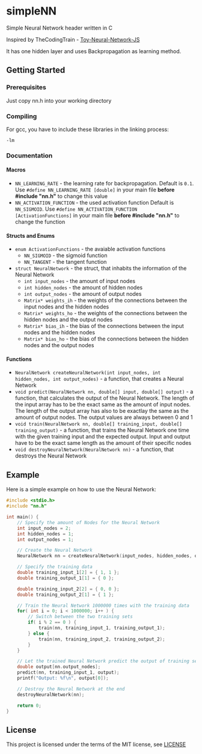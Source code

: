 # simpleNN
Simple Neural Network header written in C

Inspired by TheCodingTrain - [Toy-Neural-Network-JS](https://github.com/CodingTrain/Toy-Neural-Network-JS)

It has one hidden layer and uses Backpropagation as learning method.

## Getting Started
### Prerequisites
Just copy nn.h into your working directory 

### Compiling
For gcc, you have to include these libraries in the linking process:
```
-lm
```

### Documentation
#### Macros
* `NN_LEARNING_RATE` - the learning rate for backpropagation. Default is `0.1`. Use `#define NN_LEARNING_RATE [double]` in your main file **before #include "nn.h"** to change this value
* `NN_ACTIVATION_FUNCTION` - the used activation function Default is `NN_SIGMOID`. Use `#define NN_ACTIVATION_FUNCTION [ActivationFunctions]` in your main file **before #include "nn.h"** to change the function

#### Structs and Enums
* `enum ActivationFunctions` - the avaiable activation functions
    * `NN_SIGMOID` - the sigmoid function
    * `NN_TANGENT` - the tangent function
* `struct NeuralNetwork` - the struct, that inhabits the information of the Neural Network
    * `int input_nodes` - the amount of input nodes
    * `int hidden_nodes` - the amount of hidden nodes
    * `int output_nodes` - the amount of output nodes
    * `Matrix* weights_ih` - the weights of the connections between the input nodes and the hidden nodes
    * `Matrix* weights_ho` - the weights of the connections between the hidden nodes and the output nodes
    * `Matrix* bias_ih` - the bias of the connections between the input nodes and the hidden nodes
    * `Matrix* bias_ho` - the bias of the connections between the hidden nodes and the output nodes

#### Functions
* `NeuralNetwork createNeuralNetwork(int input_nodes, int hidden_nodes, int output_nodes)` - a function, that creates a Neural Network
* `void predict(NeuralNetwork nn, double[] input, double[] output)` - a function, that calculates the output of the Neural Network. The length of the input array has to be the exact same as the amount of input nodes. The length of the output array has also to be exactlay the same as the amount of output nodes. The output values are always between 0 and 1
* `void train(NeuralNetwork nn, double[] training_input, double[] training_output)` - a function, that trains the Neural Network one time with the given training input and the expected output. Input and output have to be the exact same length as the amount of their specific nodes
* `void destroyNeuralNetwork(NeuralNetwork nn)` - a function, that destroys the Neural Network

## Example
Here is a simple example on how to use the Neural Network:

``` c
#include <stdio.h>
#include "nn.h"

int main() {
    // Specify the amount of Nodes for the Neural Network
    int input_nodes = 2;
    int hidden_nodes = 1;
    int output_nodes = 1;

    // Create the Neural Network
    NeuralNetwork nn = createNeuralNetwork(input_nodes, hidden_nodes, output_nodes);

    // Specify the training data
    double training_input_1[2] = { 1, 1 };
    double training_output_1[1] = { 0 };

    double training_input_2[2] = { 0, 0 };
    double training_output_2[1] = { 1 };

    // Train the Neural Network 1000000 times with the training data
    for( int i = 0; i < 1000000; i++ ) {
        // Switch between the two training sets
        if( i % 2 == 0 ) {
            train(nn, training_input_1, training_output_1);
        } else {
            train(nn, training_input_2, training_output_2);
        }
    }

    // Let the trained Neural Network predict the output of training set 1 (should be close to 0)
    double output[nn.output_nodes]; 
    predict(nn, training_input_1, output);
    printf("Output: %f\n", output[0]);

    // Destroy the Neural Network at the end
    destroyNeuralNetwork(nn);

    return 0;
}
```
## License
This project is licensed under the terms of the MIT license, see [LICENSE](LICENSE)